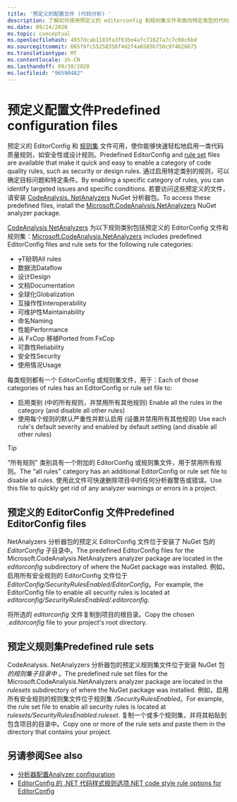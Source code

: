 ```yaml
---
title: '预定义的配置文件 (代码分析) '
description: 了解如何使用预定义的 editorconfig 和规则集文件来面向特定类型的代码分析。
ms.date: 09/24/2020
ms.topic: conceptual
ms.openlocfilehash: 4937dcab1183fa3f63be4afc71627a7c7c08c6bd
ms.sourcegitcommit: 665f8fc55258356f4d2f4a6585b750c974b26675
ms.translationtype: MT
ms.contentlocale: zh-CN
ms.lasthandoff: 09/30/2020
ms.locfileid: "96590482"
---
```

# <a name="predefined-configuration-files"></a><span data-ttu-id="5c294-103">预定义配置文件</span><span class="sxs-lookup"><span data-stu-id="5c294-103">Predefined configuration files</span></span>

<span data-ttu-id="5c294-104">预定义的 EditorConfig 和 [规则集](/visualstudio/code-quality/using-rule-sets-to-group-code-analysis-rules) 文件可用，使你能够快速轻松地启用一类代码质量规则，如安全性或设计规则。</span><span class="sxs-lookup"><span data-stu-id="5c294-104">Predefined EditorConfig and [rule set](/visualstudio/code-quality/using-rule-sets-to-group-code-analysis-rules) files are available that make it quick and easy to enable a category of code quality rules, such as security or design rules.</span></span> <span data-ttu-id="5c294-105">通过启用特定类别的规则，可以确定目标问题和特定条件。</span><span class="sxs-lookup"><span data-stu-id="5c294-105">By enabling a specific category of rules, you can identify targeted issues and specific conditions.</span></span> <span data-ttu-id="5c294-106">若要访问这些预定义的文件，请安装 [CodeAnalysis. NetAnalyzers](https://github.com/dotnet/roslyn-analyzers#microsoftcodeanalysisnetanalyzers) NuGet 分析器包。</span><span class="sxs-lookup"><span data-stu-id="5c294-106">To access these predefined files, install the [Microsoft.CodeAnalysis.NetAnalyzers](https://github.com/dotnet/roslyn-analyzers#microsoftcodeanalysisnetanalyzers) NuGet analyzer package.</span></span>

<span data-ttu-id="5c294-107">[CodeAnalysis NetAnalyzers](https://github.com/dotnet/roslyn-analyzers#microsoftcodeanalysisnetanalyzers) 为以下规则类别包括预定义的 EditorConfig 文件和规则集：</span><span class="sxs-lookup"><span data-stu-id="5c294-107">[Microsoft.CodeAnalysis.NetAnalyzers](https://github.com/dotnet/roslyn-analyzers#microsoftcodeanalysisnetanalyzers) includes predefined EditorConfig files and rule sets for the following rule categories:</span></span>

- <span data-ttu-id="5c294-108">┮Τ砏玥</span><span class="sxs-lookup"><span data-stu-id="5c294-108">All rules</span></span>
- <span data-ttu-id="5c294-109">数据流</span><span class="sxs-lookup"><span data-stu-id="5c294-109">Dataflow</span></span>
- <span data-ttu-id="5c294-110">设计</span><span class="sxs-lookup"><span data-stu-id="5c294-110">Design</span></span>
- <span data-ttu-id="5c294-111">文档</span><span class="sxs-lookup"><span data-stu-id="5c294-111">Documentation</span></span>
- <span data-ttu-id="5c294-112">全球化</span><span class="sxs-lookup"><span data-stu-id="5c294-112">Globalization</span></span>
- <span data-ttu-id="5c294-113">互操作性</span><span class="sxs-lookup"><span data-stu-id="5c294-113">Interoperability</span></span>
- <span data-ttu-id="5c294-114">可维护性</span><span class="sxs-lookup"><span data-stu-id="5c294-114">Maintainability</span></span>
- <span data-ttu-id="5c294-115">命名</span><span class="sxs-lookup"><span data-stu-id="5c294-115">Naming</span></span>
- <span data-ttu-id="5c294-116">性能</span><span class="sxs-lookup"><span data-stu-id="5c294-116">Performance</span></span>
- <span data-ttu-id="5c294-117">从 FxCop 移植</span><span class="sxs-lookup"><span data-stu-id="5c294-117">Ported from FxCop</span></span>
- <span data-ttu-id="5c294-118">可靠性</span><span class="sxs-lookup"><span data-stu-id="5c294-118">Reliability</span></span>
- <span data-ttu-id="5c294-119">安全性</span><span class="sxs-lookup"><span data-stu-id="5c294-119">Security</span></span>
- <span data-ttu-id="5c294-120">使用情况</span><span class="sxs-lookup"><span data-stu-id="5c294-120">Usage</span></span>

<span data-ttu-id="5c294-121">每类规则都有一个 EditorConfig 或规则集文件，用于：</span><span class="sxs-lookup"><span data-stu-id="5c294-121">Each of those categories of rules has an EditorConfig or rule set file to:</span></span>

- <span data-ttu-id="5c294-122">启用类别 (中的所有规则，并禁用所有其他规则) </span><span class="sxs-lookup"><span data-stu-id="5c294-122">Enable all the rules in the category (and disable all other rules)</span></span>
- <span data-ttu-id="5c294-123">使用每个规则的默认严重性并默认启用 (设置并禁用所有其他规则) </span><span class="sxs-lookup"><span data-stu-id="5c294-123">Use each rule's default severity and enabled by default setting (and disable all other rules)</span></span>

> [!TIP]
> <span data-ttu-id="5c294-124">"所有规则" 类别具有一个附加的 EditorConfig 或规则集文件，用于禁用所有规则。</span><span class="sxs-lookup"><span data-stu-id="5c294-124">The "all rules" category has an additional EditorConfig or rule set file to disable all rules.</span></span> <span data-ttu-id="5c294-125">使用此文件可快速删除项目中的任何分析器警告或错误。</span><span class="sxs-lookup"><span data-stu-id="5c294-125">Use this file to quickly get rid of any analyzer warnings or errors in a project.</span></span>

## <a name="predefined-editorconfig-files"></a><span data-ttu-id="5c294-126">预定义的 EditorConfig 文件</span><span class="sxs-lookup"><span data-stu-id="5c294-126">Predefined EditorConfig files</span></span>

<span data-ttu-id="5c294-127">NetAnalyzers 分析器包的预定义 EditorConfig 文件位于安装了 NuGet 包的 *EditorConfig* 子目录中。</span><span class="sxs-lookup"><span data-stu-id="5c294-127">The predefined EditorConfig files for the Microsoft.CodeAnalysis.NetAnalyzers analyzer package are located in the *editorconfig* subdirectory of where the NuGet package was installed.</span></span> <span data-ttu-id="5c294-128">例如，启用所有安全规则的 EditorConfig 文件位于 *EditorConfig/SecurityRulesEnabled/EditorConfig*。</span><span class="sxs-lookup"><span data-stu-id="5c294-128">For example, the EditorConfig file to enable all security rules is located at *editorconfig/SecurityRulesEnabled/.editorconfig*.</span></span>

<span data-ttu-id="5c294-129">将所选的 *editorconfig* 文件复制到项目的根目录。</span><span class="sxs-lookup"><span data-stu-id="5c294-129">Copy the chosen *.editorconfig* file to your project's root directory.</span></span>

## <a name="predefined-rule-sets"></a><span data-ttu-id="5c294-130">预定义规则集</span><span class="sxs-lookup"><span data-stu-id="5c294-130">Predefined rule sets</span></span>

<span data-ttu-id="5c294-131">CodeAnalysis. NetAnalyzers 分析器包的预定义规则集文件位于安装 NuGet 包 *的规则集子目录中* 。</span><span class="sxs-lookup"><span data-stu-id="5c294-131">The predefined rule set files for the Microsoft.CodeAnalysis.NetAnalyzers analyzer package are located in the *rulesets* subdirectory of where the NuGet package was installed.</span></span> <span data-ttu-id="5c294-132">例如，启用所有安全规则的规则集文件位于规则集 */SecurityRulesEnabled*。</span><span class="sxs-lookup"><span data-stu-id="5c294-132">For example, the rule set file to enable all security rules is located at *rulesets/SecurityRulesEnabled.ruleset*.</span></span> <span data-ttu-id="5c294-133">复制一个或多个规则集，并将其粘贴到包含项目的目录中。</span><span class="sxs-lookup"><span data-stu-id="5c294-133">Copy one or more of the rule sets and paste them in the directory that contains your project.</span></span>

## <a name="see-also"></a><span data-ttu-id="5c294-134">另请参阅</span><span class="sxs-lookup"><span data-stu-id="5c294-134">See also</span></span>

- [<span data-ttu-id="5c294-135">分析器配置</span><span class="sxs-lookup"><span data-stu-id="5c294-135">Analyzer configuration</span></span>](https://github.com/dotnet/roslyn-analyzers/blob/master/docs/Analyzer%20Configuration.md)
- [<span data-ttu-id="5c294-136">EditorConfig 的 .NET 代码样式规则选项</span><span class="sxs-lookup"><span data-stu-id="5c294-136">.NET code style rule options for EditorConfig</span></span>](code-style-rule-options.md)
